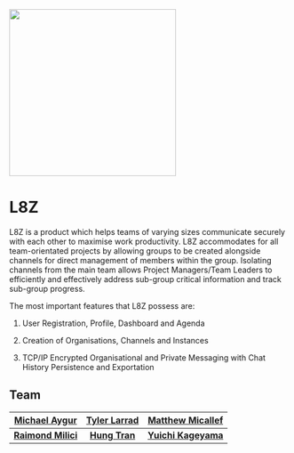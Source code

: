 <img src="https://i.imgur.com/fMmwBpY.png" width="300" />

# L8Z 

L8Z is a product which helps teams of varying sizes communicate securely with each other to maximise work productivity. L8Z accommodates for all team-orientated projects by allowing groups to be created alongside channels for direct management of members within the group. Isolating channels from the main team allows Project Managers/Team Leaders to efficiently and effectively address sub-group critical information and track sub-group progress.

The most important features that L8Z possess are:

1.  User Registration, Profile, Dashboard and Agenda
    
2.  Creation of Organisations, Channels and Instances
    
3.  TCP/IP Encrypted Organisational and Private Messaging with Chat History Persistence and Exportation


## Team
| <a href="https://github.com/s3662507" target="_blank">**Michael Aygur**</a> | <a href="https://github.com/rmit-S3488937-Tyler-Larrad" target="_blank">**Tyler Larrad**</a> | <a href="https://github.com/micallefmatthew" target="_blank">**Matthew Micallef**</a> | 
| :---: |:---:| :---:|
| <a href="https://github.com/s3664411" target="_blank">**Raimond Milici**</a> | <a href="https://github.com/s3488831" target="_blank">**Hung Tran**</a> | <a href="https://github.com/s3718342" target="_blank">**Yuichi Kageyama**</a> | 


